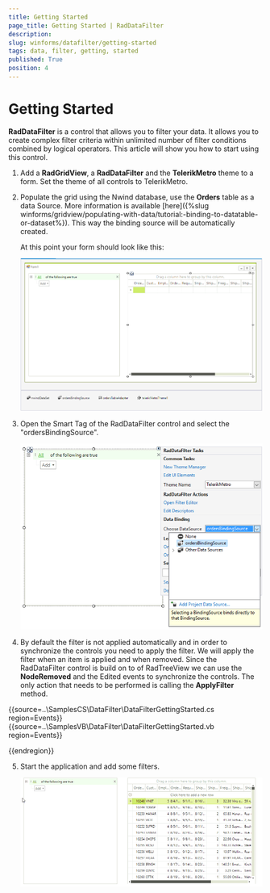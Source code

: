 ```yaml
---
title: Getting Started
page_title: Getting Started | RadDataFilter
description: 
slug: winforms/datafilter/getting-started
tags: data, filter, getting, started
published: True
position: 4
---
```


# Getting Started

__RadDataFilter__ is a control that allows you to filter your data. It allows you to create complex filter criteria within unlimited number of filter conditions combined by logical operators. This article will show you how to start using this control.

1. Add a __RadGridView__, a __RadDataFilter__ and the __TelerikMetro__ theme to a form. Set the theme of all controls to TelerikMetro.

2. Populate the grid using the Nwind database, use the __Orders__ table as a data Source. More information is available [here]({%slug  winforms/gridview/populating-with-data/tutorial:-binding-to-datatable-or-dataset%}). This way the binding source will be automatically created.

    At this point your form should look like this:
    
   ![datafilter-getting-started001](images/datafilter-getting-started001.png)


3. Open the Smart Tag of the RadDataFilter control and select the "ordersBindingSource".

    ![datafilter-getting-started002](images/datafilter-getting-started002.png)

4. By default the filter is not applied automatically and in order to synchronize the controls you need to apply the  filter. We will apply the filter when an item is applied and when removed. Since the RadDataFilter control is build on to of RadTreeView we can use the __NodeRemoved__ and the Edited events to synchronize the controls. The only action that needs to be performed is calling the __ApplyFilter__ method.

{{source=..\SamplesCS\DataFilter\DataFilterGettingStarted.cs region=Events}} 
{{source=..\SamplesVB\DataFilter\DataFilterGettingStarted.vb region=Events}} 


{{endregion}}


5. Start the application and add some filters.

    ![datafilter-getting-started003](images/datafilter-getting-started003.gif)

